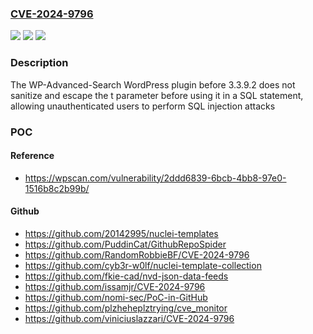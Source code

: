 ### [CVE-2024-9796](https://cve.mitre.org/cgi-bin/cvename.cgi?name=CVE-2024-9796)
![](https://img.shields.io/static/v1?label=Product&message=WP-Advanced-Search&color=blue)
![](https://img.shields.io/static/v1?label=Version&message=0%3C%203.3.9.2%20&color=brighgreen)
![](https://img.shields.io/static/v1?label=Vulnerability&message=CWE-89%20SQL%20Injection&color=brighgreen)

### Description

The WP-Advanced-Search WordPress plugin before 3.3.9.2 does not sanitize and escape the t parameter before using it in a SQL statement, allowing unauthenticated users to perform SQL injection attacks

### POC

#### Reference
- https://wpscan.com/vulnerability/2ddd6839-6bcb-4bb8-97e0-1516b8c2b99b/

#### Github
- https://github.com/20142995/nuclei-templates
- https://github.com/PuddinCat/GithubRepoSpider
- https://github.com/RandomRobbieBF/CVE-2024-9796
- https://github.com/cyb3r-w0lf/nuclei-template-collection
- https://github.com/fkie-cad/nvd-json-data-feeds
- https://github.com/issamjr/CVE-2024-9796
- https://github.com/nomi-sec/PoC-in-GitHub
- https://github.com/plzheheplztrying/cve_monitor
- https://github.com/viniciuslazzari/CVE-2024-9796

